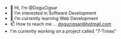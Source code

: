 - 👋 Hi, I’m @DoguCigsar
- 👀 I’m interested in Software Development
- 🌱 I’m currently learning Web Development
- 📫 How to reach me ... dogucigsar@hotmail.com
- I'm currently working on a project called "7-Times"

<!---
DoguCigsar/DoguCigsar is a ✨ special ✨ repository because its `README.md` (this file) appears on your GitHub profile.
You can click the Preview link to take a look at your changes.
--->
